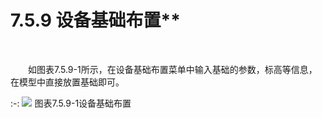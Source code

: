#  7.5.9 设备基础布置**
<br/>

&emsp;&emsp;如图表7.5.9-1所示，在设备基础布置菜单中输入基础的参数，标高等信息，在模型中直接放置基础即可。

:-: ![](images/442.png)
图表7.5.9-1设备基础布置